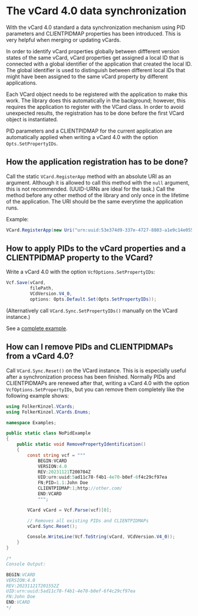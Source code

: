 ﻿# The vCard 4.0 data synchronization
With the vCard 4.0 standard a data synchronization mechanism using PID parameters and CLIENTPIDMAP
properties has been introduced. This is very helpful when merging or updating vCards.

In order to identify vCard properties globally between diffferent version states of the same vCard,
vCard properties get assigned a local ID that is connected with a global identifier of the application
that created the local ID. The global identifier is used to distinguish between different local IDs 
that might have been assigned to the same vCard property by different applications.

Each VCard object needs to be registered with the application to make this work. The library does this 
automatically in the background; however, this requires the application to register with the VCard 
class. In order to avoid unexpected results, the registration has to be done before the first VCard
object is instantiated.

PID parameters and a CLIENTPIDMAP for the current application are automatically applied when writing
a vCard 4.0 with the option `Opts.SetPropertyIDs`.

## How the application registration has to be done?
Call the static `VCard.RegisterApp` method with an absolute URI as an argument. Although it is 
allowed to call this method with the `null` argument, this is
not recommended. (UUID-URNs are ideal for the task.) Call the method before any other
method of the library and only once in the lifetime of the application. The URI
should be the same everytime the application runs.

Example:
```csharp
VCard.RegisterApp(new Uri("urn:uuid:53e374d9-337e-4727-8803-a1e9c14e0556"));
```

## How to apply PIDs to the vCard properties and a CLIENTPIDMAP property to the VCard?
Write a vCard 4.0 with the option `VcfOptions.SetPropertyIDs`:
```csharp
Vcf.Save(vCard,
         filePath,
         VCdVersion.V4_0,
         options: Opts.Default.Set(Opts.SetPropertyIDs));
```
(Alternatively call `VCard.Sync.SetPropertyIDs()` manually on the VCard instance.)

See a [complete example](VCardExample.cs).

## How can I remove PIDs and CLIENTPIDMAPs from a vCard 4.0?
Call `VCard.Sync.Reset()` on the VCard instance. This is is especially useful after a synchronization
process has been finished. Normally PIDs and CLIENTPIDMAPs are renewed after that,
writing a vCard 4.0 with the option `VcfOptions.SetPropertyIDs`, but you can remove them
completely like the following example shows:

```csharp
using FolkerKinzel.VCards;
using FolkerKinzel.VCards.Enums;

namespace Examples;

public static class NoPidExample
{
    public static void RemovePropertyIdentification()
    {
        const string vcf = """
            BEGIN:VCARD
            VERSION:4.0
            REV:20231121T200704Z
            UID:urn:uuid:5ad11c78-f4b1-4e70-b0ef-6f4c29cf97ea
            FN;PID=1.1:John Doe
            CLIENTPIDMAP:1;http://other.com/
            END:VCARD
            """;

        VCard vCard = Vcf.Parse(vcf)[0];

        // Removes all existing PIDs and CLIENTPIDMAPs
        vCard.Sync.Reset();

        Console.WriteLine(Vcf.ToString(vCard, VCdVersion.V4_0));
    }
}

/*
Console Output:

BEGIN:VCARD
VERSION:4.0
REV:20231121T201552Z
UID:urn:uuid:5ad11c78-f4b1-4e70-b0ef-6f4c29cf97ea
FN:John Doe
END:VCARD
*/
```